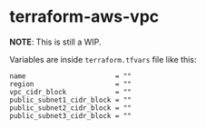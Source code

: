 # terraform-aws-vpc

**NOTE**: This is still a WIP.

Variables are inside `terraform.tfvars` file like this:

```
name                      = ""
region                    = ""
vpc_cidr_block            = ""
public_subnet1_cidr_block = ""
public_subnet2_cidr_block = ""
public_subnet3_cidr_block = ""
```
